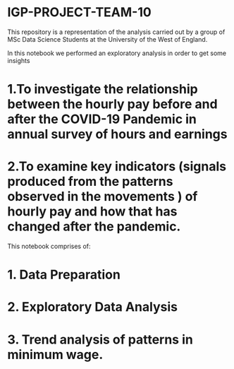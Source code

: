 # IGP-PROJECT-TEAM-10
 
This repository is a representation of the analysis carried out by a group of MSc Data Science Students at the University of the West of England.

In this notebook we performed an exploratory analysis in order to get some insights

# 1.To investigate the relationship between the hourly pay before and after the COVID-19 Pandemic in annual survey of hours and earnings

# 2.To examine key indicators (signals produced from the patterns observed in the movements ) of hourly pay and how that has changed after the pandemic.


This notebook comprises of:

# 1. Data Preparation 
# 2. Exploratory Data Analysis
# 3. Trend analysis of patterns in minimum wage. 

